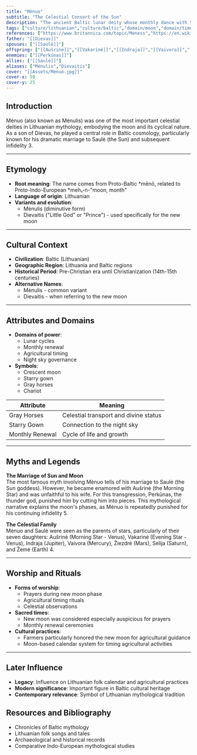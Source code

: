 ```yaml
---
title: "Mėnuo"
subtitle: "The Celestial Consort of the Sun"
description: "The ancient Baltic lunar deity whose monthly dance with Saulė painted stories across the Lithuanian sky"
tags: ["culture/lithuanian","culture/baltic","domain/moon","domain/time","domain/fertility","trait/male"]
references: ["https://www.britannica.com/topic/Meness","https://en.wikipedia.org/wiki/Lithuanian_mythology","https://travelnhistory.com/legends/baltic-mythology/"]
father: "[[Dievas]]"
spouses: ["[[Saulė]]"]
offspring: ["[[Aušrinė]]","[[Vakarinė]]","[[Indraja]]","[[Vaivora]]","[[Žiezdrė]]","[[Sėlija]]","[[Žemė]]"]
enemies: ["[[Perkūnas]]"]
allies: ["[[Saulė]]"]
aliases: ["Mėnulis","Dievaitis"]
cover: "[[Assets/Mėnuo.jpg]]"
cover-x: 50
cover-y: 25
---
```

## Introduction
Mėnuo (also known as Mėnulis) was one of the most important celestial deities in Lithuanian mythology, embodying the moon and its cyclical nature. As a son of Dievas, he played a central role in Baltic cosmology, particularly known for his dramatic marriage to Saulė (the Sun) and subsequent infidelity <mcreference link="https://www.britannica.com/topic/Meness" index="3">3</mcreference>.

---

## Etymology

- **Root meaning**: The name comes from Proto-Baltic *mēnō, related to Proto-Indo-European *meh₁-n-"moon, month"
- **Language of origin**: Lithuanian
- **Variants and evolution**: 
  - Mėnulis (diminutive form)
  - Dievaitis ("Little God" or "Prince") - used specifically for the new moon

---

## Cultural Context

- **Civilization**: Baltic (Lithuanian)
- **Geographic Region**: Lithuania and Baltic regions
- **Historical Period**: Pre-Christian era until Christianization (14th-15th centuries)
- **Alternative Names**:
  - Mėnulis - common variant
  - Dievaitis - when referring to the new moon

---

## Attributes and Domains

- **Domains of power**: 
  - Lunar cycles
  - Monthly renewal
  - Agricultural timing
  - Night sky governance
- **Symbols**: 
  - Crescent moon
  - Starry gown
  - Gray horses
  - Chariot

| Attribute | Meaning |
|-----------|----------|
| Gray Horses | Celestial transport and divine status |
| Starry Gown | Connection to the night sky |
| Monthly Renewal | Cycle of life and growth |

---

## Myths and Legends

**The Marriage of Sun and Moon**  
The most famous myth involving Mėnuo tells of his marriage to Saulė (the Sun goddess). However, he became enamored with Aušrinė (the Morning Star) and was unfaithful to his wife. For this transgression, Perkūnas, the thunder god, punished him by cutting him into pieces. This mythological narrative explains the moon's phases, as Mėnuo is repeatedly punished for his continuing infidelity <mcreference link="https://travelnhistory.com/legends/baltic-mythology/" index="5">5</mcreference>.

**The Celestial Family**  
Mėnuo and Saulė were seen as the parents of stars, particularly of their seven daughters: Aušrinė (Morning Star - Venus), Vakarinė (Evening Star - Venus), Indraja (Jupiter), Vaivora (Mercury), Žiezdrė (Mars), Sėlija (Saturn), and Žemė (Earth) <mcreference link="https://en.wikipedia.org/wiki/Lithuanian_mythology" index="4">4</mcreference>.

---

## Worship and Rituals

- **Forms of worship**: 
  - Prayers during new moon phase
  - Agricultural timing rituals
  - Celestial observations
- **Sacred times**: 
  - New moon was considered especially auspicious for prayers
  - Monthly renewal ceremonies
- **Cultural practices**:
  - Farmers particularly honored the new moon for agricultural guidance
  - Moon-based calendar system for timing agricultural activities

---

## Later Influence

- **Legacy**: Influence on Lithuanian folk calendar and agricultural practices
- **Modern significance**: Important figure in Baltic cultural heritage
- **Contemporary relevance**: Symbol of Lithuanian mythological tradition

## Resources and Bibliography

- Chronicles of Baltic mythology
- Lithuanian folk songs and tales
- Archaeological and historical records
- Comparative Indo-European mythological studies